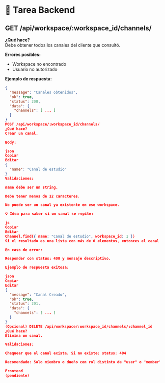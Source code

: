 # 📝 Tarea Backend

## GET /api/workspace/:workspace_id/channels/

**¿Qué hace?**  
Debe obtener todos los canales del cliente que consultó.

**Errores posibles:**  
- Workspace no encontrado  
- Usuario no autorizado  

**Ejemplo de respuesta:**
```json
{
  "message": "Canales obtenidos",
  "ok": true,
  "status": 200,
  "data": {
    "channels": [ ... ]
  }
}
POST /api/workspace/:workspace_id/channels/
¿Qué hace?
Crear un canal.

Body:

json
Copiar
Editar
{
  "name": "Canal de estudio"
}
Validaciones:

name debe ser un string.

Debe tener menos de 12 caracteres.

No puede ser un canal ya existente en ese workspace.

💡 Idea para saber si un canal se repite:

js
Copiar
Editar
Channel.find({ name: "Canal de estudio", workspace_id: 1 })
Si el resultado es una lista con más de 0 elementos, entonces el canal ya existe.

En caso de error:

Responder con status: 400 y mensaje descriptivo.

Ejemplo de respuesta exitosa:

json
Copiar
Editar
{
  "message": "Canal Creado",
  "ok": true,
  "status": 201,
  "data": {
    "channels": [ ... ]
  }
}
(Opcional) DELETE /api/workspace/:workspace_id/channels/:channel_id
¿Qué hace?
Elimina un canal.

Validaciones:

Chequear que el canal exista. Si no existe: status: 404

Recomendado: Solo miembro o dueño con rol distinto de "user" o "member" pueden hacer esta operación. Si no tiene permiso: status: 403

Frontend
(pendiente)
